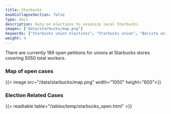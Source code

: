 ```yaml
---
title: Starbucks
bookCollapseSection: false
type: docs
description: Data on elections to unionize local Starbucks.
images: ["data/starbucks/map.png"]
keywords: ["Starbucks union elections", "Starbucks union", "Barista union"]
weight: 4
---
```


There are currently 189 open petitions for unions at Starbucks stores covering 5050 total workers.
### Map of open cases
{{< image
    src="/data/starbucks/map.png"
    width="1000" height="600">}}

### Election Related Cases
{{< readtable table="/tables/temp/starbucks_open.html" >}}
